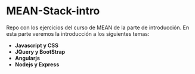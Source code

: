 # MEAN-Stack-intro
Repo con los ejercicios del curso de MEAN de la parte de introducción.
En esta parte veremos la introducción a los siguientes temas:

* __Javascript y CSS__
* __JQuery y BootStrap__
* __Angularjs__
* __Nodejs y Express__


